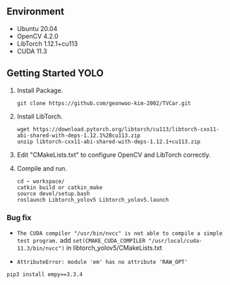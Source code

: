 ## Environment

- Ubuntu 20.04
- OpenCV 4.2.0
- LibTorch 1.12.1+cu113
- CUDA 11.3

## Getting Started YOLO

1. Install Package.
   ```shell
   git clone https://github.com/geonwoo-kim-2002/TVCar.git
   ```
   
2. Install LibTorch.
   ```shell
   wget https://download.pytorch.org/libtorch/cu113/libtorch-cxx11-abi-shared-with-deps-1.12.1%2Bcu113.zip
   unzip libtorch-cxx11-abi-shared-with-deps-1.12.1+cu113.zip
   ```

3. Edit "CMakeLists.txt" to configure OpenCV and LibTorch correctly.

4. Compile and run.
   ```shell
   cd ~ workspace/
   catkin build or catkin_make
   source devel/setup.bash
   roslaunch Libtorch_yolov5 Libtorch_yolov5.launch 
   ```

### Bug fix
  - `The CUDA compiler "/usr/bin/nvcc" is not able to compile a simple test program.`
  add `set(CMAKE_CUDA_COMPILER "/usr/local/cuda-11.3/bin/nvcc")` in libtorch_yolov5/CMakeLists.txt


  - `AttributeError: module 'em' has no attribute 'RAW_OPT'`
  
  ```shell
  pip3 install empy==3.3.4
  ```
